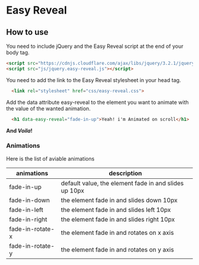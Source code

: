 # Easy Reveal

## How to use

You need to include jQuery and the Easy Reveal script at the end of your body tag.

```html
<script src="https://cdnjs.cloudflare.com/ajax/libs/jquery/3.2.1/jquery.min.js"></script>
<script src="js/jquery.easy-reveal.js"></script>
```
You need to add the link to the Easy Reveal stylesheet in your head tag.

```html
  <link rel="stylesheet" href="css/easy-reveal.css">
```

Add the data attribute easy-reveal to the element you want to animate with the value of the wanted animation.

```html
  <h1 data-easy-reveal="fade-in-up">Yeah! i'm Animated on scroll</h1>
```


**And *Voila*!**

### Animations

Here is the list of aviable animations

| animations       | description                                           |
| ---------------- | ----------------------------------------------------- |
| fade-in-up       | default value, the element fade in and slides up 10px |
| fade-in-down     | the element fade in and slides down 10px              |
| fade-in-left     | the element fade in and slides left 10px              |
| fade-in-right    | the element fade in and slides right 10px             |
| fade-in-rotate-x | the element fade in and rotates on x axis             |
| fade-in-rotate-y | the element fade in and rotates on y axis             |
